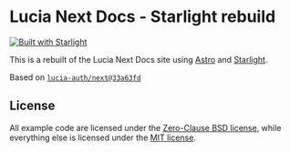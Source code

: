 # Lucia Next Docs - Starlight rebuild

[![Built with Starlight](https://astro.badg.es/v2/built-with-starlight/tiny.svg)](https://starlight.astro.build)

This is a rebuilt of the Lucia Next Docs site using [Astro](https://astro.build) and [Starlight](https://starlight.astro.build).

Based on [`lucia-auth/next@33a63fd`](https://github.com/lucia-auth/next/commit/33a63fd4da571ee56b0327244a494f91537ddd10)

## License

All example code are licensed under the [Zero-Clause BSD license](./LICENSE-0BSD), while everything else is licensed under the [MIT license](./LICENSE-MIT).
